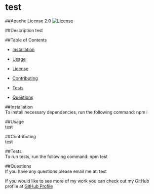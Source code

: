 # test

  ##Apache License 2.0
  [![License](https://img.shields.io/badge/License-Apache%202.0-blue.svg)](https://opensource.org/licenses/Apache-2.0)

  ##Description
  test

  ##Table of Contents
  
  * [Installation](#install)

  * [Usage](#usage)

  * [License](#shieldURL)

  * [Contributing](#contributing)

  * [Tests](#test)

  * [Questions](#Questions)
  

##Installation <br>
To install necessary dependencies, run the following command:
  npm i

##Usage <br>
  test

##Contributing <br>
  test

##Tests <br>
To run tests, run the following command:
  npm test

##Questions <br>
If you have any questions please email me at: test 

If you would like to see more of my work you can check out my GitHub profile at [GitHub Profile](https://github.com/test)

